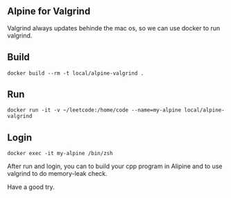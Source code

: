 ## Alpine for Valgrind

Valgrind always updates behinde the mac os, so we can use docker to run valgrind.

## Build

```
docker build --rm -t local/alpine-valgrind .
```

## Run
```
docker run -it -v ~/leetcode:/home/code --name=my-alpine local/alpine-valgrind
```

## Login
```
docker exec -it my-alpine /bin/zsh
```

After run and login, you can to build your cpp program in Alipine and to use valgrind to do memory-leak check.

Have a good try.

